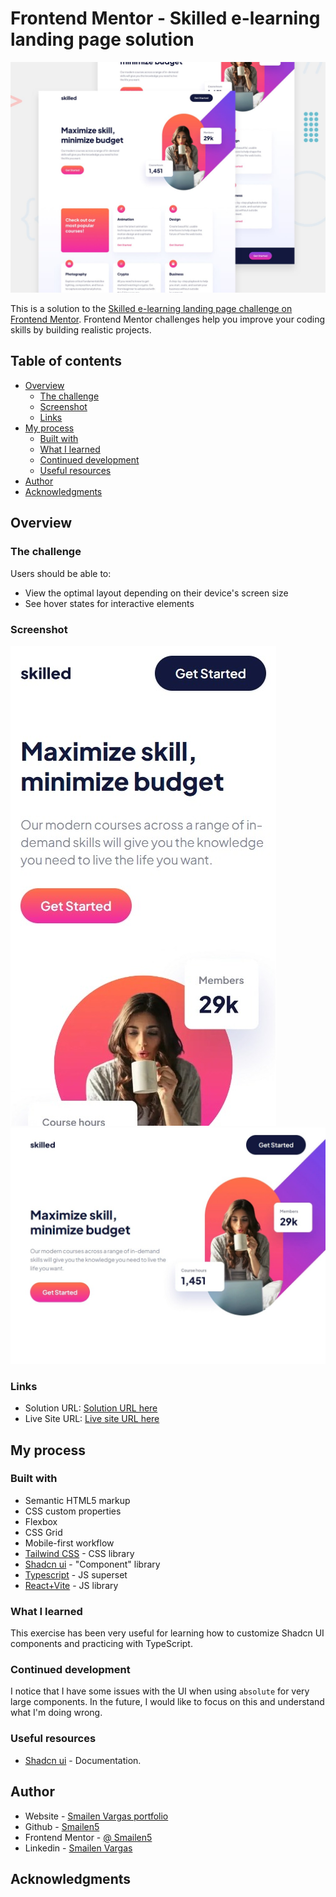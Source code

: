 # Frontend Mentor - Skilled e-learning landing page solution

![Design preview for the Skilled e-learning landing page coding challenge](./preview.jpg)

This is a solution to the [Skilled e-learning landing page challenge on Frontend Mentor](https://www.frontendmentor.io/challenges/skilled-elearning-landing-page-S1ObDrZ8q). Frontend Mentor challenges help you improve your coding skills by building realistic projects.

## Table of contents

- [Overview](#overview)
  - [The challenge](#the-challenge)
  - [Screenshot](#screenshot)
  - [Links](#links)
- [My process](#my-process)
  - [Built with](#built-with)
  - [What I learned](#what-i-learned)
  - [Continued development](#continued-development)
  - [Useful resources](#useful-resources)
- [Author](#author)
- [Acknowledgments](#acknowledgments)


## Overview

### The challenge

Users should be able to:

- View the optimal layout depending on their device's screen size
- See hover states for interactive elements

### Screenshot

![Phone](../screen%20capture/skilled-elearning-phone.jpeg)
![Desktop](../screen%20capture/skilled-elearning-desktop.jpeg)

### Links

- Solution URL: [Solution URL here](https://github.com/Smailen5/Frontend-Mentor-Challenge/tree/main/skilled-elearning-landing-page)
- Live Site URL: [Live site URL here](https://soft-shortbread-7ebd18.netlify.app/)

## My process

### Built with

- Semantic HTML5 markup
- CSS custom properties
- Flexbox
- CSS Grid
- Mobile-first workflow
- [Tailwind CSS](https://tailwindcss.com/) - CSS library
- [Shadcn ui](https://ui.shadcn.com/) - "Component" library
- [Typescript](https://www.typescriptlang.org/) - JS superset
- [React+Vite](https://vitejs.dev/guide/) - JS library


### What I learned

This exercise has been very useful for learning how to customize Shadcn UI components and practicing with TypeScript.


### Continued development

I notice that I have some issues with the UI when using `absolute` for very large components. In the future, I would like to focus on this and understand what I'm doing wrong.


### Useful resources

- [Shadcn ui](https://ui.shadcn.com/) - Documentation.


## Author

- Website - [Smailen Vargas portfolio](https://smailenvargas.com/)
- Github - [Smailen5](https://github.com/Smailen5)
- Frontend Mentor - [@ Smailen5](https://www.frontendmentor.io/profile/Smailen5)
- Linkedin - [Smailen Vargas](https://www.linkedin.com/in/smailen-vargas/)


## Acknowledgments


